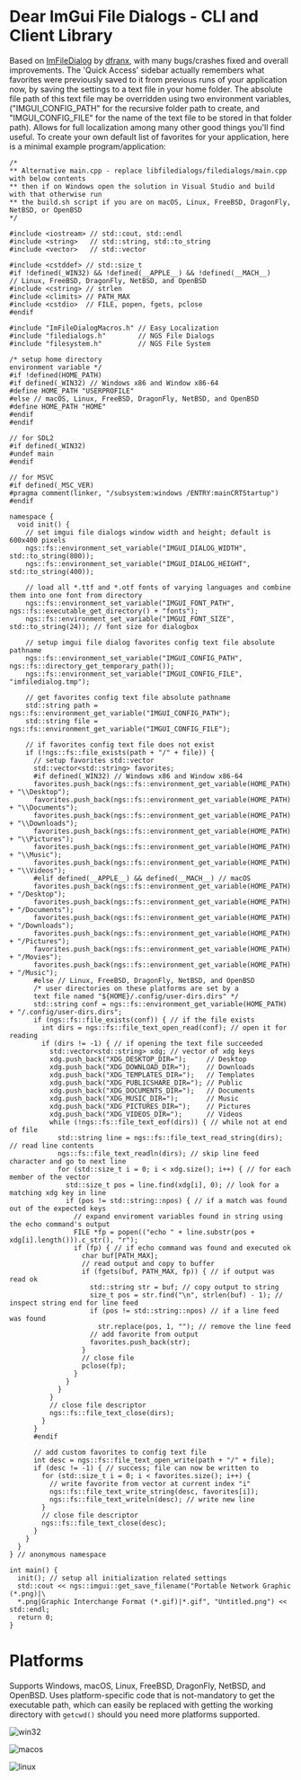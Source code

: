 # Dear ImGui File Dialogs - CLI and Client Library

Based on [ImFileDialog](https://github.com/dfranx/ImFileDialog) by [dfranx](https://github.com/dfranx), with many bugs/crashes fixed and overall improvements. The 'Quick Access' sidebar actually remembers what favorites were previously saved to it from previous runs of your application now, by saving the settings to a text file in your home folder. The absolute file path of this text file may be overridden using two environment variables, ("IMGUI_CONFIG_PATH" for the recursive folder path to create, and "IMGUI_CONFIG_FILE" for the name of the text file to be stored in that folder path). Allows for full localization among many other good things you'll find useful. To create your own default list of favorites for your application, here is a minimal example program/application:

```
/*
** Alternative main.cpp - replace libfiledialogs/filedialogs/main.cpp with below contents
** then if on Windows open the solution in Visual Studio and build with that otherwise run 
** the build.sh script if you are on macOS, Linux, FreeBSD, DragonFly, NetBSD, or OpenBSD
*/

#include <iostream> // std::cout, std::endl
#include <string>   // std::string, std::to_string
#include <vector>   // std::vector

#include <cstddef> // std::size_t
#if !defined(_WIN32) && !defined(__APPLE__) && !defined(__MACH__)
// Linux, FreeBSD, DragonFly, NetBSD, and OpenBSD
#include <cstring> // strlen
#include <climits> // PATH_MAX
#include <cstdio>  // FILE, popen, fgets, pclose
#endif

#include "ImFileDialogMacros.h" // Easy Localization
#include "filedialogs.h"        // NGS File Dialogs
#include "filesystem.h"         // NGS File System

/* setup home directory 
environment variable */
#if !defined(HOME_PATH)
#if defined(_WIN32) // Windows x86 and Window x86-64
#define HOME_PATH "USERPROFILE"
#else // macOS, Linux, FreeBSD, DragonFly, NetBSD, and OpenBSD
#define HOME_PATH "HOME"
#endif
#endif

// for SDL2
#if defined(_WIN32)
#undef main
#endif

// for MSVC
#if defined(_MSC_VER)
#pragma comment(linker, "/subsystem:windows /ENTRY:mainCRTStartup")
#endif

namespace {
  void init() {
    // set imgui file dialogs window width and height; default is 600x400 pixels
    ngs::fs::environment_set_variable("IMGUI_DIALOG_WIDTH", std::to_string(800));
    ngs::fs::environment_set_variable("IMGUI_DIALOG_HEIGHT", std::to_string(400));
    
    // load all *.ttf and *.otf fonts of varying languages and combine them into one font from directory
    ngs::fs::environment_set_variable("IMGUI_FONT_PATH", ngs::fs::executable_get_directory() + "fonts");
    ngs::fs::environment_set_variable("IMGUI_FONT_SIZE", std::to_string(24)); // font size for dialogbox

    // setup imgui file dialog favorites config text file absolute pathname
    ngs::fs::environment_set_variable("IMGUI_CONFIG_PATH", ngs::fs::directory_get_temporary_path());
    ngs::fs::environment_set_variable("IMGUI_CONFIG_FILE", "imfiledialog.tmp");
    
    // get favorites config text file absolute pathname
    std::string path = ngs::fs::environment_get_variable("IMGUI_CONFIG_PATH");
    std::string file = ngs::fs::environment_get_variable("IMGUI_CONFIG_FILE");
    
    // if favorites config text file does not exist
    if (!ngs::fs::file_exists(path + "/" + file)) {
      // setup favorites std::vector
      std::vector<std::string> favorites;
      #if defined(_WIN32) // Windows x86 and Window x86-64
      favorites.push_back(ngs::fs::environment_get_variable(HOME_PATH) + "\\Desktop");
      favorites.push_back(ngs::fs::environment_get_variable(HOME_PATH) + "\\Documents");
      favorites.push_back(ngs::fs::environment_get_variable(HOME_PATH) + "\\Downloads");
      favorites.push_back(ngs::fs::environment_get_variable(HOME_PATH) + "\\Pictures");
      favorites.push_back(ngs::fs::environment_get_variable(HOME_PATH) + "\\Music");
      favorites.push_back(ngs::fs::environment_get_variable(HOME_PATH) + "\\Videos");
      #elif defined(__APPLE__) && defined(__MACH__) // macOS
      favorites.push_back(ngs::fs::environment_get_variable(HOME_PATH) + "/Desktop");
      favorites.push_back(ngs::fs::environment_get_variable(HOME_PATH) + "/Documents");
      favorites.push_back(ngs::fs::environment_get_variable(HOME_PATH) + "/Downloads");
      favorites.push_back(ngs::fs::environment_get_variable(HOME_PATH) + "/Pictures");
      favorites.push_back(ngs::fs::environment_get_variable(HOME_PATH) + "/Movies");
      favorites.push_back(ngs::fs::environment_get_variable(HOME_PATH) + "/Music");
      #else // Linux, FreeBSD, DragonFly, NetBSD, and OpenBSD
      /* user directories on these platforms are set by a 
      text file named "${HOME}/.config/user-dirs.dirs" */
      std::string conf = ngs::fs::environment_get_variable(HOME_PATH) + "/.config/user-dirs.dirs";
      if (ngs::fs::file_exists(conf)) { // if the file exists
        int dirs = ngs::fs::file_text_open_read(conf); // open it for reading
        if (dirs != -1) { // if opening the text file succeeded
          std::vector<std::string> xdg; // vector of xdg keys
          xdg.push_back("XDG_DESKTOP_DIR=");     // Desktop
          xdg.push_back("XDG_DOWNLOAD_DIR=");    // Downloads
          xdg.push_back("XDG_TEMPLATES_DIR=");   // Templates
          xdg.push_back("XDG_PUBLICSHARE_DIR="); // Public
          xdg.push_back("XDG_DOCUMENTS_DIR=");   // Documents
          xdg.push_back("XDG_MUSIC_DIR=");       // Music
          xdg.push_back("XDG_PICTURES_DIR=");    // Pictures
          xdg.push_back("XDG_VIDEOS_DIR=");      // Videos
          while (!ngs::fs::file_text_eof(dirs)) { // while not at end of file
            std::string line = ngs::fs::file_text_read_string(dirs); // read line contents
            ngs::fs::file_text_readln(dirs); // skip line feed character and go to next line
            for (std::size_t i = 0; i < xdg.size(); i++) { // for each member of the vector
              std::size_t pos = line.find(xdg[i], 0); // look for a matching xdg key in line
              if (pos != std::string::npos) { // if a match was found out of the expected keys
                // expand enviroment variables found in string using the echo command's output
                FILE *fp = popen(("echo " + line.substr(pos + xdg[i].length())).c_str(), "r");
                if (fp) { // if echo command was found and executed ok
                  char buf[PATH_MAX];
                  // read output and copy to buffer
                  if (fgets(buf, PATH_MAX, fp)) { // if output was read ok
                    std::string str = buf; // copy output to string
                    size_t pos = str.find("\n", strlen(buf) - 1); // inspect string end for line feed
                    if (pos != std::string::npos) // if a line feed was found
                      str.replace(pos, 1, ""); // remove the line feed
                    // add favorite from output
                    favorites.push_back(str);
                  }
                  // close file
                  pclose(fp);
                }
              }
            }
          }
          // close file descriptor
          ngs::fs::file_text_close(dirs);
        }
      }
      #endif
    
      // add custom favorites to config text file
      int desc = ngs::fs::file_text_open_write(path + "/" + file);
      if (desc != -1) { // success; file can now be written to
        for (std::size_t i = 0; i < favorites.size(); i++) {
          // write favorite from vector at current index "i"
          ngs::fs::file_text_write_string(desc, favorites[i]);
          ngs::fs::file_text_writeln(desc); // write new line
        }
        // close file descriptor
        ngs::fs::file_text_close(desc);
      }
    }
  }
} // anonymous namespace

int main() {
  init(); // setup all initialization related settings
  std::cout << ngs::imgui::get_save_filename("Portable Network Graphic (*.png)|\
  *.png|Graphic Interchange Format (*.gif)|*.gif", "Untitled.png") << std::endl;
  return 0;
}
```

# Platforms

Supports Windows, macOS, Linux, FreeBSD, DragonFly, NetBSD, and OpenBSD. Uses platform-specific code that is not-mandatory to get the executable path, which can easily be replaced with getting the working directory with `getcwd()` should you need more platforms supported. 

![win32](https://github.com/time-killer-games/filedialogs/blob/main/win32.png?raw=true)

![macos](https://github.com/time-killer-games/filedialogs/blob/main/macos.png?raw=true)

![linux](https://github.com/time-killer-games/filedialogs/blob/main/linux.png?raw=true)
